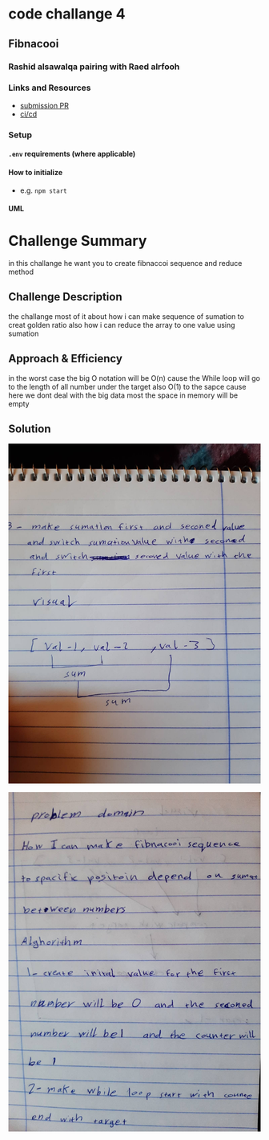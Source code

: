 # code challange 4

## Fibnacooi 

### Rashid alsawalqa pairing with Raed alrfooh

### Links and Resources

- [submission PR](https://github.com/401-advanced-javascript-Rashid/data-structures-and-algorithms/pull/3)
- [ci/cd](https://github.com/401-advanced-javascript-Rashid/data-structures-and-algorithms/runs/408788344?check_suite_focus=true)

### Setup

#### `.env` requirements (where applicable)

#### How to initialize

- e.g. `npm start`

#### UML

# Challenge Summary
in this challange he want you to create fibnaccoi sequence and reduce method 

## Challenge Description
the challange  most of it about how i can make sequence of sumation to creat golden ratio also how i can reduce the array to one value using sumation   

## Approach & Efficiency
in the worst case the big O notation will be O(n) cause the While loop will go to the length of all number under the target also O(1) to the sapce cause here we dont deal with the big data most the space in memory will be empty  

## Solution
![white borad](https://github.com/raed-401-advanced-javascript/data-structures-and-algorithms/blob/code_challange_4/assets/83171436_2625005297729798_4139056066145026048_n.jpg?raw=true)

![white borad](https://github.com/raed-401-advanced-javascript/data-structures-and-algorithms/blob/code_challange_4/assets/83362426_190663688654370_6521167111736262656_n.jpg?raw=true)
